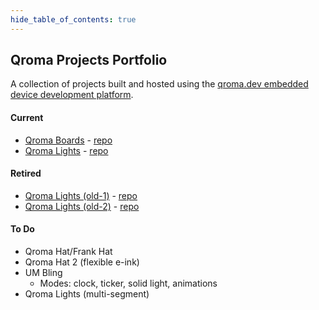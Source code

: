 ```yaml
---
hide_table_of_contents: true
---
```



## Qroma Projects Portfolio

A collection of projects built and hosted using the [qroma.dev embedded device development platform](https://www.qroma.dev/).

#### Current
* [Qroma Boards](https://www.qroma-projects.org/qroma-boards/) - [repo](https://github.com/qroma-projects/qroma-boards)
* [Qroma Lights](https://www.qroma-projects.org/qroma-lights/) - [repo](https://github.com/qroma-projects/qroma-lights)



#### Retired
* [Qroma Lights (old-1)](https://www.qroma-projects.org/qroma-lights-old-1/) - [repo](https://github.com/qroma-projects/qroma-lights-old-1)
* [Qroma Lights (old-2)](https://www.qroma-projects.org/qroma-lights-old-2/) - [repo](https://github.com/qroma-projects/qroma-lights-old-2)


#### To Do
* Qroma Hat/Frank Hat
* Qroma Hat 2 (flexible e-ink)
* UM Bling
  * Modes: clock, ticker, solid light, animations
* Qroma Lights (multi-segment)
